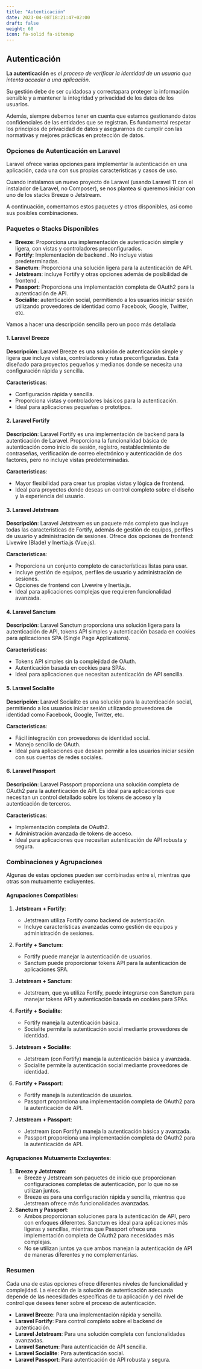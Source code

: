 ```yaml
---
title: "Autenticación"
date: 2023-04-08T18:21:47+02:00
draft: false
weight: 60
icon: fa-solid fa-sitemap
---
```

## Autenticación

**La autenticación** es *el proceso de verificar la identidad de un usuario que intenta acceder a una aplicación*.   

Su gestión debe de ser cuidadosa y correctapara proteger la información sensible y a mantener la integridad y privacidad de los datos de los usuarios. 

Además, siempre debemos tener en cuenta que estamos gestionando datos confidenciales de las entidades que se registran. Es fundamental respetar los principios de privacidad de datos y asegurarnos de cumplir con las normativas y mejores prácticas en protección de datos.    
 



### Opciones de Autenticación en Laravel

Laravel ofrece varias opciones para implementar la autenticación en una aplicación, cada una con sus propias características y casos de uso.

Cuando instalamos un nuevo proyecto de Laravel (usando Laravel 11 con el instalador de Laravel, no Composer), se nos plantea si queremos iniciar con uno de los stacks Breeze o Jetstream. 

A continuación, comentamos estos paquetes y otros disponibles, así como sus posibles combinaciones.
### Paquetes o Stacks Disponibles

* **Breeze**: Proporciona una implementación de autenticación simple y ligera, con vistas y controladores preconfigurados. 
* **Fortify**: Implementación de backend . No incluye vistas predeterminadas.
* **Sanctum**: Proporciona una solución ligera para la autenticación de API.
* **Jetstream**:  incluye  Fortify y otras opciones además de posibilidad de  frontend .
* **Passport**: Proporciona una implementación completa de OAuth2 para la autenticación de API.
* **Socialite**: autenticación social, permitiendo a los usuarios iniciar sesión utilizando proveedores de identidad como Facebook, Google, Twitter, etc.

Vamos a hacer una descripción sencilla pero un poco más detallada

#### 1. Laravel Breeze

**Descripción**: Laravel Breeze es una solución de autenticación simple y ligera que incluye vistas, controladores y rutas preconfiguradas. Está diseñado para proyectos pequeños y medianos donde se necesita una configuración rápida y sencilla.

**Características**:
- Configuración rápida y sencilla.
- Proporciona vistas y controladores básicos para la autenticación.
- Ideal para aplicaciones pequeñas o prototipos.

#### 2. Laravel Fortify

**Descripción**: Laravel Fortify es una implementación de backend para la autenticación de Laravel. Proporciona la funcionalidad básica de autenticación como inicio de sesión, registro, restablecimiento de contraseñas, verificación de correo electrónico y autenticación de dos factores, pero no incluye vistas predeterminadas.

**Características**:
- Mayor flexibilidad para crear tus propias vistas y lógica de frontend.
- Ideal para proyectos donde deseas un control completo sobre el diseño y la experiencia del usuario.

#### 3. Laravel Jetstream

**Descripción**: Laravel Jetstream es un paquete más completo que incluye todas las características de Fortify, además de gestión de equipos, perfiles de usuario y administración de sesiones. Ofrece dos opciones de frontend: Livewire (Blade) y Inertia.js (Vue.js).

**Características**:
- Proporciona un conjunto completo de características listas para usar.
- Incluye gestión de equipos, perfiles de usuario y administración de sesiones.
- Opciones de frontend con Livewire y Inertia.js.
- Ideal para aplicaciones complejas que requieren funcionalidad avanzada.

#### 4. Laravel Sanctum

**Descripción**: Laravel Sanctum proporciona una solución ligera para la autenticación de API, tokens API simples y autenticación basada en cookies para aplicaciones SPA (Single Page Applications).

**Características**:
- Tokens API simples sin la complejidad de OAuth.
- Autenticación basada en cookies para SPAs.
- Ideal para aplicaciones que necesitan autenticación de API sencilla.

#### 5. Laravel Socialite

**Descripción**: Laravel Socialite es una solución para la autenticación social, permitiendo a los usuarios iniciar sesión utilizando proveedores de identidad como Facebook, Google, Twitter, etc.

**Características**:
- Fácil integración con proveedores de identidad social.
- Manejo sencillo de OAuth.
- Ideal para aplicaciones que desean permitir a los usuarios iniciar sesión con sus cuentas de redes sociales.

#### 6. Laravel Passport

**Descripción**: Laravel Passport proporciona una solución completa de OAuth2 para la autenticación de API. Es ideal para aplicaciones que necesitan un control detallado sobre los tokens de acceso y la autenticación de terceros.

**Características**:
- Implementación completa de OAuth2.
- Administración avanzada de tokens de acceso.
- Ideal para aplicaciones que necesitan autenticación de API robusta y segura.

### Combinaciones y Agrupaciones

Algunas de estas opciones pueden ser combinadas entre sí, mientras que otras son mutuamente excluyentes.

#### Agrupaciones Compatibles:

1. **Jetstream + Fortify**:
    - Jetstream utiliza Fortify como backend de autenticación.
    - Incluye características avanzadas como gestión de equipos y administración de sesiones.

2. **Fortify + Sanctum**:
    - Fortify puede manejar la autenticación de usuarios.
    - Sanctum puede proporcionar tokens API para la autenticación de aplicaciones SPA.

3. **Jetstream + Sanctum**:
    - Jetstream, que ya utiliza Fortify, puede integrarse con Sanctum para manejar tokens API y autenticación basada en cookies para SPAs.

4. **Fortify + Socialite**:
    - Fortify maneja la autenticación básica.
    - Socialite permite la autenticación social mediante proveedores de identidad.

5. **Jetstream + Socialite**:
    - Jetstream (con Fortify) maneja la autenticación básica y avanzada.
    - Socialite permite la autenticación social mediante proveedores de identidad.

6. **Fortify + Passport**:
    - Fortify maneja la autenticación de usuarios.
    - Passport proporciona una implementación completa de OAuth2 para la autenticación de API.

7. **Jetstream + Passport**:
    - Jetstream (con Fortify) maneja la autenticación básica y avanzada.
    - Passport proporciona una implementación completa de OAuth2 para la autenticación de API.

#### Agrupaciones Mutuamente Excluyentes:

1. **Breeze y Jetstream**:
    - Breeze y Jetstream son paquetes de inicio que proporcionan configuraciones completas de autenticación, por lo que no se utilizan juntos.
    - Breeze es para una configuración rápida y sencilla, mientras que Jetstream ofrece más funcionalidades avanzadas.
2. **Sanctum y Passport**:
   - Ambos proporcionan soluciones para la autenticación de API, pero con enfoques diferentes. Sanctum es ideal para aplicaciones más ligeras y sencillas, mientras que Passport ofrece una implementación completa de OAuth2 para necesidades más complejas.
   - No se utilizan juntos ya que ambos manejan la autenticación de API de maneras diferentes y no complementarias.

### Resumen

Cada una de estas opciones ofrece diferentes niveles de funcionalidad y complejidad. La elección de la solución de autenticación adecuada depende de las necesidades específicas de tu aplicación y del nivel de control que desees tener sobre el proceso de autenticación.

- **Laravel Breeze**: Para una implementación rápida y sencilla.
- **Laravel Fortify**: Para control completo sobre el backend de autenticación.
- **Laravel Jetstream**: Para una solución completa con funcionalidades avanzadas.
- **Laravel Sanctum**: Para autenticación de API sencilla.
- **Laravel Socialite**: Para autenticación social.
- **Laravel Passport**: Para autenticación de API robusta y segura.


